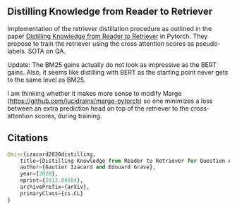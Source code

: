 ## Distilling Knowledge from Reader to Retriever

Implementation of the retriever distillation procedure as outlined in the paper <a href="https://arxiv.org/abs/2012.04584">Distilling Knowledge from Reader to Retriever</a> in Pytorch. They propose to train the retriever using the cross attention scores as pseudo-labels. SOTA on QA.

Update: The BM25 gains actually do not look as impressive as the BERT gains. Also, it seems like distilling with BERT as the starting point never gets to the same level as BM25.

I am thinking whether it makes more sense to modify Marge (https://github.com/lucidrains/marge-pytorch) so one minimizes a loss between an extra prediction head on top of the retriever to the cross-attention scores, during training.

## Citations

```py
@misc{izacard2020distilling,
    title={Distilling Knowledge from Reader to Retriever for Question Answering}, 
    author={Gautier Izacard and Edouard Grave},
    year={2020},
    eprint={2012.04584},
    archivePrefix={arXiv},
    primaryClass={cs.CL}
}
```
